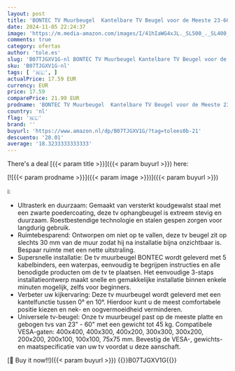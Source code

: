 ```yaml
---
layout: post
title: 'BONTEC TV Muurbeugel  Kantelbare TV Beugel voor de Meeste 23-60 inch LED  LCD  OLED  Plasma Flat & Curved TV s tot 45 kg  Max. VESA 400x400mm  Inclusief 5 Klittenbandsluitingen'
date: 2024-11-05 22:24:37
image: 'https://m.media-amazon.com/images/I/41hIaWG4xJL._SL500_._SL400_.jpg'
comments: true
category: ofertas
author: 'tole.es'
slug: 'B07TJGXV1G-nl BONTEC TV Muurbeugel Kantelbare TV Beugel voor de Meeste...'
sku: 'B07TJGXV1G-nl'
tags: [ '🇳🇱', ]
actualPrice: 17.59 EUR
currency: EUR
price: 17.59
comparePrice: 21.99 EUR
prodname: 'BONTEC TV Muurbeugel  Kantelbare TV Beugel voor de Meeste 23-60 inch LED  LCD  OLED  Plasma Flat & Curved TV s tot 45 kg  Max. VESA 400x400mm  Inclusief 5 Klittenbandsluitingen'
country: 'nl'
flag: '🇳🇱'
brand: ''
buyurl: 'https://www.amazon.nl/dp/B07TJGXV1G/?tag=tolees0b-21'
descuento: '20.01'
average: '18.3233333333333'
---
```


There's a deal [{{< param title >}}]({{< param buyurl >}})  here:

[![{{< param prodname >}}]({{< param image >}})]({{< param buyurl >}})

ℹ️:

- Ultrasterk en duurzaam: Gemaakt van versterkt koudgewalst staal met een zwarte poedercoating, deze tv ophangbeugel is extreem stevig en duurzaam. Roestbestendige technologie en stalen gespen zorgen voor langdurig gebruik.
- Ruimtebesparend: Ontworpen om niet op te vallen, deze tv beugel zit op slechts 30 mm van de muur zodat hij na installatie bijna onzichtbaar is. Bespaar ruimte met een nette uitstraling.
- Supersnelle installatie: De tv muurbeugel BONTEC wordt geleverd met 5 kabelbinders, een waterpas, eenvoudig te begrijpen instructies en alle benodigde producten om de tv te plaatsen. Het eenvoudige 3-staps installatieontwerp maakt snelle en gemakkelijke installatie binnen enkele minuten mogelijk, zelfs voor beginners.
- Verbeter uw kijkervaring: Deze tv muurbeugel wordt geleverd met een kantelfunctie tussen 0° en 10°. Hierdoor kunt u de meest comfortabele positie kiezen en nek- en oogvermoeidheid verminderen.
- Universele tv-beugel: Onze tv muurbeugel past op de meeste platte en gebogen tvs van 23" - 60" met een gewicht tot 45 kg. Compatibele VESA-gaten: 400x400, 400x300, 400x200, 300x300, 300x200, 200x200, 200x100, 100x100, 75x75 mm. Bevestig de VESA-, gewichts- en maatspecificatie van uw tv voordat u deze aanschaft.

[🛒 Buy it now!!]({{< param buyurl >}})
{{<world>}}B07TJGXV1G{{</world>}}
